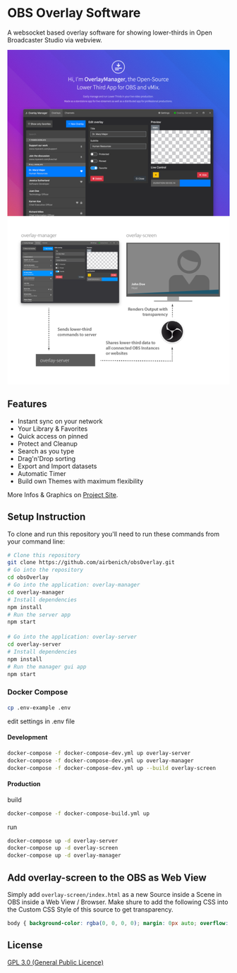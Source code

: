 # OBS Overlay Software
A websocket based overlay software for showing lower-thirds in Open Broadcaster Studio via webview.



![Overlay Manager Screenshot](https://raw.githubusercontent.com/airbenich/obsOverlay/master/gfx/obsOverlay_gfx-splash.png)
![Infographic on how to use this app](https://raw.githubusercontent.com/airbenich/obsOverlay/master/gfx/obsOverlay_gfx.png)

## Features

- Instant sync on your network
- Your Library & Favorites
- Quick access on pinned
- Protect and Cleanup
- Search as you type
- Drag'n'Drop sorting
- Export and Import datasets
- Automatic Timer
- Build own Themes with maximum flexibility

More Infos & Graphics on [Project Site](https://overlaymanager.erbenich.eu).

## Setup Instruction

To clone and run this repository you'll need to run these commands from your command line:

```bash
# Clone this repository
git clone https://github.com/airbenich/obsOverlay.git
# Go into the repository
cd obsOverlay
# Go into the application: overlay-manager
cd overlay-manager
# Install dependencies
npm install
# Run the server app
npm start 

# Go into the application: overlay-server
cd overlay-server
# Install dependencies
npm install
# Run the manager gui app
npm start 
```

### Docker Compose

```bash
cp .env-example .env
```

edit settings in .env file


#### Development

```bash
docker-compose -f docker-compose-dev.yml up overlay-server
docker-compose -f docker-compose-dev.yml up overlay-manager
docker-compose -f docker-compose-dev.yml up --build overlay-screen
```

#### Production

build

```bash
docker-compose -f docker-compose-build.yml up
```
run

```bash
docker-compose up -d overlay-server
docker-compose up -d overlay-screen
docker-compose up -d overlay-manager
```
## Add overlay-screen to the OBS as Web View

Simply add `overlay-screen/index.html` as a new Source inside a Scene in OBS inside a Web View / Browser.
Make shure to add the following CSS into the Custom CSS Style of this source to get transparency.

```css
body { background-color: rgba(0, 0, 0, 0); margin: 0px auto; overflow: hidden; background-image:none;}
```


## License

[GPL 3.0 (General Public Licence)](LICENSE.md)
